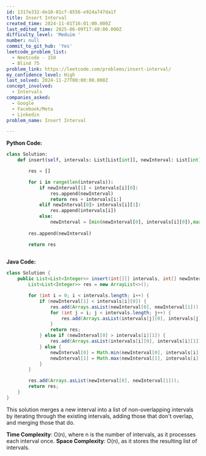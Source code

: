 ```yaml
---
id: 1317e332-de10-81cf-8556-e924a747da1f
title: Insert Interval
created_time: 2024-11-01T16:01:00.000Z
last_edited_time: 2025-06-09T17:40:00.000Z
difficulty_level: 'Meduim '
number: null
commit_to_git_hub: 'Yes'
leetcode_problem_list:
  - Neetcode - 150
  - Blind 75
problem_link: https://leetcode.com/problems/insert-interval/
my_confidence_level: High
last_solved: 2024-11-27T00:00:00.000Z
concept_involved:
  - Intervals
companies_asked:
  - Google
  - Facebook/Meta
  - Linkedin
problem_name: Insert Interval

---
```


**Python Code:**

```python
class Solution: 
    def insert(self, intervals: List[List[int]], newInterval: List[int]) -> List[List[int]]: 

        res = [] 

        for i in range(len(intervals)): 
            if newInterval[1] < intervals[i][0]:
                res.append(newInterval)
                return res + intervals[i:]
            elif newInterval[0]> intervals[i][1]: 
                res.append(intervals[i])
            else: 
                newInterval = [min(newInterval[0], intervals[i][0]),max(newInterval[1], intervals[i][1])] 
            
        res.append(newInterval)

        return res
        

```

**Java Code:**

```java
class Solution {
    public List<List<Integer>> insert(int[][] intervals, int[] newInterval) {
        List<List<Integer>> res = new ArrayList<>();

        for (int i = 0; i < intervals.length; i++) {
            if (newInterval[1] < intervals[i][0]) {
                res.add(Arrays.asList(newInterval[0], newInterval[1]));
                for (int j = i; j < intervals.length; j++) {
                    res.add(Arrays.asList(intervals[j][0], intervals[j][1]));
                }
                return res;
            } else if (newInterval[0] > intervals[i][1]) {
                res.add(Arrays.asList(intervals[i][0], intervals[i][1]));
            } else {
                newInterval[0] = Math.min(newInterval[0], intervals[i][0]);
                newInterval[1] = Math.max(newInterval[1], intervals[i][1]);
            }
        }

        res.add(Arrays.asList(newInterval[0], newInterval[1]));
        return res;
    }
}

```

This solution merges a new interval into a list of non-overlapping intervals by iterating through the existing intervals, adding those that don't overlap, and merging those that do.

**Time Complexity**: O(n), where n is the number of intervals, as it processes each interval once.
**Space Complexity**: O(n), as it stores the resulting list of intervals.
